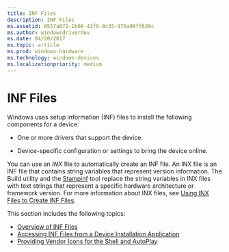 ```yaml
---
title: INF Files
description: INF Files
ms.assetid: 8557a072-1b08-41f9-8c35-976a96ff639c
ms.author: windowsdriverdev
ms.date: 04/20/2017
ms.topic: article
ms.prod: windows-hardware
ms.technology: windows-devices
ms.localizationpriority: medium
---
```


# INF Files


Windows uses setup information (INF) files to install the following components for a device:

-   One or more drivers that support the device.

-   Device-specific configuration or settings to bring the device online.

You can use an *INX* file to automatically create an INF file. An INX file is an INF file that contains string variables that represent version information. The Build utility and the [Stampinf](https://msdn.microsoft.com/library/windows/hardware/ff552786) tool replace the string variables in INX files with text strings that represent a specific hardware architecture or framework version. For more information about INX files, see [Using INX Files to Create INF Files](https://msdn.microsoft.com/library/windows/hardware/ff545473).

This section includes the following topics:

-   [Overview of INF Files](overview-of-inf-files.md)
-   [Accessing INF Files from a Device Installation Application](accessing-inf-files-from-a-setup-application.md)
-   [Providing Vendor Icons for the Shell and AutoPlay](providing-vendor-icons-for-the-shell-and-autoplay.md)

 

 






